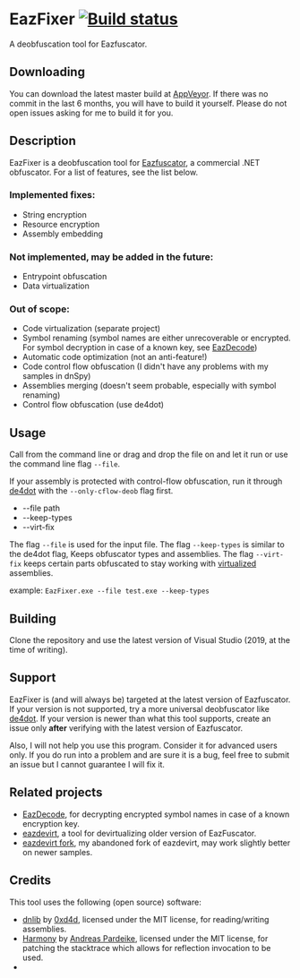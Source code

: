 # EazFixer [![Build status](https://ci.appveyor.com/api/projects/status/5i5m8d7qv97ywgmc?svg=true)](https://ci.appveyor.com/project/HoLLy-HaCKeR/eazfixer)
A deobfuscation tool for Eazfuscator.

## Downloading
You can download the latest master build at [AppVeyor](https://ci.appveyor.com/project/HoLLy-HaCKeR/eazfixer/build/artifacts). If there was no commit in the last 6 months, you will have to build it yourself. Please do not open issues asking for me to build it for you.

## Description
EazFixer is a deobfuscation tool for [Eazfuscator](https://www.gapotchenko.com/eazfuscator.net), a commercial .NET obfuscator. For a list of features, see the list below.

### Implemented fixes:
* String encryption
* Resource encryption
* Assembly embedding

### Not implemented, may be added in the future:
* Entrypoint obfuscation
* Data virtualization

### Out of scope:
* Code virtualization (separate project)
* Symbol renaming (symbol names are either unrecoverable or encrypted. For symbol decryption in case of a known key, see [EazDecode](https://github.com/HoLLy-HaCKeR/EazDecode))
* Automatic code optimization (not an anti-feature!)
* Code control flow obfuscation (I didn't have any problems with my samples in dnSpy)
* Assemblies merging (doesn't seem probable, especially with symbol renaming)
* Control flow obfuscation (use de4dot)

## Usage
Call from the command line or drag and drop the file on and let it run or use the command line flag `--file`.

If your assembly is protected with control-flow obfuscation, run it through [de4dot](https://github.com/0xd4d/de4dot) with the
`--only-cflow-deob` flag first.

* --file path
* --keep-types
* --virt-fix

The flag `--file` is used for the input file.
The flag `--keep-types` is similar to the de4dot flag, Keeps obfuscator types and assemblies.
The flag `--virt-fix` keeps certain parts obfuscated to stay working with [virtualized](https://help.gapotchenko.com/eazfuscator.net/30/virtualization) assemblies.

example: `EazFixer.exe --file test.exe --keep-types`

## Building
Clone the repository and use the latest version of Visual Studio (2019, at the time of writing).

## Support
EazFixer is (and will always be) targeted at the latest version of Eazfuscator. If your version is not supported, try a more universal 
deobfuscator like [de4dot](https://github.com/0xd4d/de4dot). If your version is newer than what this tool supports, create an issue only 
**after** verifying with the latest version of Eazfuscator.

Also, I will not help you use this program. Consider it for advanced users only. If you do run into a problem and are sure it is a bug, 
feel free to submit an issue but I cannot guarantee I will fix it.

## Related projects
- [EazDecode](https://github.com/HoLLy-HaCKeR/EazDecode), for decrypting encrypted symbol names in case of a known encryption key.
- [eazdevirt](https://github.com/saneki/eazdevirt), a tool for devirtualizing older version of EazFuscator.
- [eazdevirt fork](https://github.com/HoLLy-HaCKeR/eazdevirt), my abandoned fork of eazdevirt, may work slightly better on newer samples.

## Credits
This tool uses the following (open source) software:
* [dnlib](https://github.com/0xd4d/dnlib) by [0xd4d](https://github.com/0xd4d), licensed under the MIT license, for reading/writing assemblies.
* [Harmony](https://github.com/pardeike/Harmony) by [Andreas Pardeike](https://github.com/pardeike), licensed under the MIT license, for patching the stacktrace which allows for reflection invocation to be used.
* 

